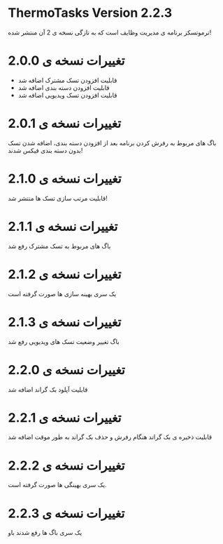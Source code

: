 # ThermoTasks Version 2.2.3
ترموتسکز برنامه ی مدیریت وظایف است که به تازگی نسخه ی 2 آن منتشر شده!

# تغییرات نسخه ی 2.0.0
<ul>
    <li>قابلیت افزودن تسک مشترک اضافه شد</li>
    <li>قابلیت افزودن دسته بندی اضافه شد</li>
    <li>قابلیت افزودن تسک ویدیویی اضافه شد</li>
</ul>

# تغییرات نسخه ی 2.0.1
باگ های مربوط به رفرش کردن برنامه بعد از افزودن دسته بندی، اضافه شدن تسک بدون دسته بندی فیکس شدند!

# تغییرات نسخه ی 2.1.0
قابلیت مرتب سازی تسک ها منتشر شد!

# تغییرات نسخه ی 2.1.1
باگ های مربوط به تسک مشترک رفع شد

# تغییرات نسخه ی 2.1.2
یک سری بهینه سازی ها صورت گرفته است 

# تغییرات نسخه ی 2.1.3
باگ تغییر وضعیت تسک های ویدیویی رفع شد

# تغییرات نسخه ی 2.2.0
قابلیت آپلود بک گراند اضافه شد

# تغییرات نسخه ی 2.2.1
قابلیت ذخیره ی بک گراند هنگام رفرش و حذف بک گراند به طور موقت اضافه شد

# تغییرات نسخه ی 2.2.2
یک سری بهینگی ها صورت گرفته است.

# تغییرات نسخه ی 2.2.3
یک سری باگ ها رفع شدند باو